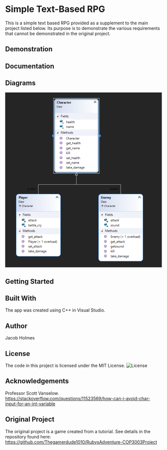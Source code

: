 # Simple Text-Based RPG
This is a simple text based RPG provided as a supplement to the main project listed below. Its purpose is to demonstrate the various requirements that cannot be demonstrated in the original project.

## Demonstration

## Documentation

## Diagrams
![Class Diagram](ClassDiagramPic.png)

## Getting Started

## Built With
The app was created using C++ in Visual Studio.

## Author
Jacob Holmes

## License
The code in this project is licensed under the MIT License. ![License](LICENSE)
## Acknowledgements
Professor Scott Vanselow.
<br /> https://stackoverflow.com/questions/11523569/how-can-i-avoid-char-input-for-an-int-variable

## Original Project
The original project is a game created from a tutorial. See details in the repository found here: https://github.com/Thegamerdude1010/RubysAdventure-COP3003Project
